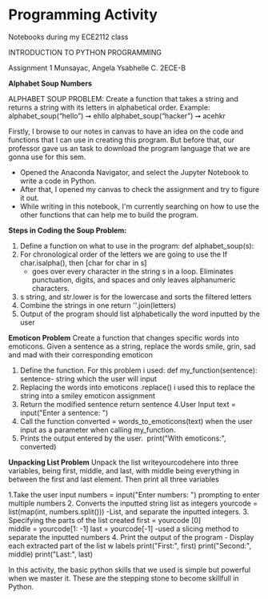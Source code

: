 # Programming Activity 
Notebooks during my ECE2112 class 

INTRODUCTION TO PYTHON PROGRAMMING

Assignment 1
Munsayac, Angela Ysabhelle C. 
2ECE-B

**Alphabet Soup Numbers**

ALPHABET SOUP PROBLEM: Create a function that takes a string and returns a string with its letters
in alphabetical order.
Example: alphabet_soup(“hello”) ➞ ehllo
alphabet_soup(“hacker”) ➞ acehkr

Firstly, I browse to our notes in canvas to have an idea on the code and functions that I can use in creating this program. But before that, our professor gave us an task to download the program language that we are gonna use for this sem.
- Opened the Anaconda Navigator, and select the Jupyter Notebook to write a code in Python.
- After that, I opened my canvas to check the assignment and try to figure it out.
- While writing in this notebook, I'm currently searching on how to use the other functions that can help me to build the program.
  
**Steps in Coding the Soup Problem:**
1. Define a function on what to use in the program:
   def alphabet_soup(s):
2. For chronological order of the letters we are going to use the
   If char.isalpha(), then [char for char in s]
   - goes over every character in the string s in a loop. Eliminates punctuation,       digits, and spaces and only leaves alphanumeric characters.
3. s string, and str.lower is for the lowercase and sorts the filtered letters 
4. Combine the strings in one
   return ''.join(letters)
6. Output of the program should list alphabetically the word inputted by the user

**Emoticon Problem**
Create a function that changes specific words into emoticons. Given a sentence
as a string, replace the words smile, grin, sad and mad with their corresponding emoticon

1. Define the function. For this problem i used:
   def my_function(sentence):
   sentence- string which the user will input
2. Replacing the words into emoticons
   .replace() i used this to replace the string into a smiley emoticon assignment
3. Return the modified sentence
   return sentence
4.User Input
   text = input("Enter a sentence: ")
5. Call the function
   converted = words_to_emoticons(text) when the user input as a parameter when       calling my_function.
6. Prints the output entered by the user.
​   print("With emoticons:", converted)

**Unpacking List Problem**
Unpack the list writeyourcodehere into three variables, being first,
middle, and last, with middle being everything in between the first and last element. Then print all three
variables

1.Take the user input
  numbers = input("Enter numbers: ") prompting to enter multiple numbers
2. Converts the inputted string list as integers
   yourcode = list(map(int, numbers.split()))
   -List, and separate the inputted integers.
3. Specifying the parts of the list created
    first = yourcode [0]                            
    middle = yourcode[1: -1]
    last = yourcode[-1]
   -used a slicing method to separate the inputted numbers
 4. Print the output of the program - Display each extracted part of the list w labels
    print("First:", first)
    print("Second:", middle)
    print("Last:", last)

In this activity, the basic python skills that we used is simple but powerful when we master it. These are the stepping stone to become skillfull in Python. 




